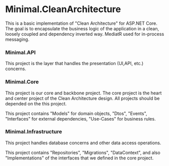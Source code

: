 # Minimal.CleanArchitecture

This is a basic implementation of "Clean Architecture" for ASP.NET Core. The goal is to encapsulate the business logic of the application in a clean, loosely coupled and dependency inverted way. MediatR used for in-process messaging.

### Minimal.API

This project is the layer that handles the presentation (UI,API, etc.) concerns.

### Minimal.Core

This project is our core and backbone project. The core project is the heart and center project of the Clean Architecture design. All projects should be depended on the this project.

This project contains "Models" for domain objects, "Dtos", "Events", "Interfaces" for external dependencies, "Use-Cases" for business rules.

### Minimal.Infrastructure

This project handles database concerns and other data access operations.

This project contains "Repositories", "Migrations", "DataContext", and also "Implementations" of the interfaces that we defined in the core project.